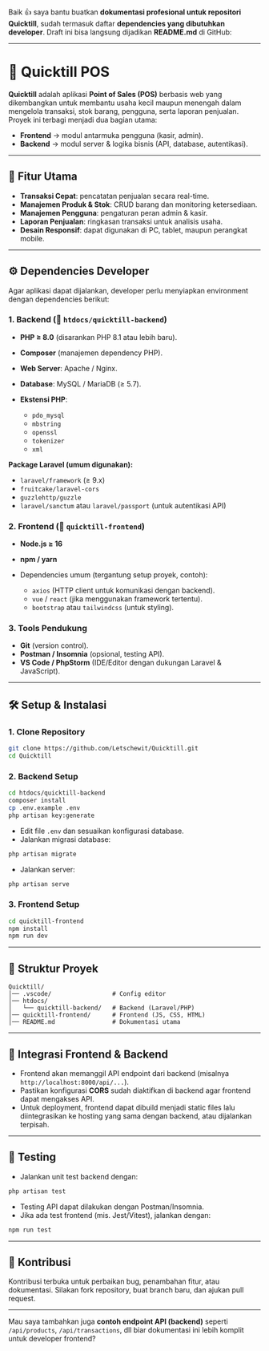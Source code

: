 Baik 👍 saya bantu buatkan **dokumentasi profesional untuk repositori Quicktill**, sudah termasuk daftar **dependencies yang dibutuhkan developer**. Draft ini bisa langsung dijadikan **README.md** di GitHub:

---

# 📖 Quicktill POS

**Quicktill** adalah aplikasi **Point of Sales (POS)** berbasis web yang dikembangkan untuk membantu usaha kecil maupun menengah dalam mengelola transaksi, stok barang, pengguna, serta laporan penjualan. Proyek ini terbagi menjadi dua bagian utama:

* **Frontend** → modul antarmuka pengguna (kasir, admin).
* **Backend** → modul server & logika bisnis (API, database, autentikasi).

---

## 🚀 Fitur Utama

* **Transaksi Cepat**: pencatatan penjualan secara real-time.
* **Manajemen Produk & Stok**: CRUD barang dan monitoring ketersediaan.
* **Manajemen Pengguna**: pengaturan peran admin & kasir.
* **Laporan Penjualan**: ringkasan transaksi untuk analisis usaha.
* **Desain Responsif**: dapat digunakan di PC, tablet, maupun perangkat mobile.

---

## ⚙️ Dependencies Developer

Agar aplikasi dapat dijalankan, developer perlu menyiapkan environment dengan dependencies berikut:

### 1. **Backend** (📂 `htdocs/quicktill-backend`)

* **PHP ≥ 8.0** (disarankan PHP 8.1 atau lebih baru).
* **Composer** (manajemen dependency PHP).
* **Web Server**: Apache / Nginx.
* **Database**: MySQL / MariaDB (≥ 5.7).
* **Ekstensi PHP**:

  * `pdo_mysql`
  * `mbstring`
  * `openssl`
  * `tokenizer`
  * `xml`

**Package Laravel (umum digunakan):**

* `laravel/framework` (≥ 9.x)
* `fruitcake/laravel-cors`
* `guzzlehttp/guzzle`
* `laravel/sanctum` atau `laravel/passport` (untuk autentikasi API)

### 2. **Frontend** (📂 `quicktill-frontend`)

* **Node.js ≥ 16**
* **npm / yarn**
* Dependencies umum (tergantung setup proyek, contoh):

  * `axios` (HTTP client untuk komunikasi dengan backend).
  * `vue` / `react` (jika menggunakan framework tertentu).
  * `bootstrap` atau `tailwindcss` (untuk styling).

### 3. **Tools Pendukung**

* **Git** (version control).
* **Postman / Insomnia** (opsional, testing API).
* **VS Code / PhpStorm** (IDE/Editor dengan dukungan Laravel & JavaScript).

---

## 🛠️ Setup & Instalasi

### 1. Clone Repository

```bash
git clone https://github.com/Letschewit/Quicktill.git
cd Quicktill
```

### 2. Backend Setup

```bash
cd htdocs/quicktill-backend
composer install
cp .env.example .env
php artisan key:generate
```

* Edit file `.env` dan sesuaikan konfigurasi database.
* Jalankan migrasi database:

```bash
php artisan migrate
```

* Jalankan server:

```bash
php artisan serve
```

### 3. Frontend Setup

```bash
cd quicktill-frontend
npm install
npm run dev
```

---

## 📂 Struktur Proyek

```
Quicktill/
│── .vscode/                 # Config editor
│── htdocs/
│   └── quicktill-backend/   # Backend (Laravel/PHP)
│── quicktill-frontend/      # Frontend (JS, CSS, HTML)
│── README.md                # Dokumentasi utama
```

---

## 🔗 Integrasi Frontend & Backend

* Frontend akan memanggil API endpoint dari backend (misalnya `http://localhost:8000/api/...`).
* Pastikan konfigurasi **CORS** sudah diaktifkan di backend agar frontend dapat mengakses API.
* Untuk deployment, frontend dapat dibuild menjadi static files lalu diintegrasikan ke hosting yang sama dengan backend, atau dijalankan terpisah.

---

## 🧪 Testing

* Jalankan unit test backend dengan:

```bash
php artisan test
```

* Testing API dapat dilakukan dengan Postman/Insomnia.
* Jika ada test frontend (mis. Jest/Vitest), jalankan dengan:

```bash
npm run test
```

---

## 👥 Kontribusi

Kontribusi terbuka untuk perbaikan bug, penambahan fitur, atau dokumentasi. Silakan fork repository, buat branch baru, dan ajukan pull request.

---

Mau saya tambahkan juga **contoh endpoint API (backend)** seperti `/api/products`, `/api/transactions`, dll biar dokumentasi ini lebih komplit untuk developer frontend?
